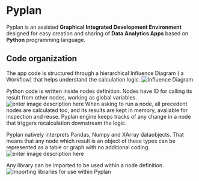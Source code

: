 # Pyplan
Pyplan is an assisted **Graphical Integrated Development Environment** designed for easy creation and sharing of **Data Analytics Apps** based on **Python** programming language.

## Code organization
The app code is structured through a hierarchical Influence Diagram ( a Workflow) that helps understand the calculation logic.
![Influence Diagram](http://img.pyplan.org/index_influence_diagram.png)

Python code is written inside nodes definition. Nodes have ID for calling its result from other nodes, working as global variables.
![enter image description here](http://img.pyplan.org/index_node_code.png)
When asking to run a node, all precedent nodes are calculated too, and its results are kept in memory, available for inspection and reuse. Pyplan engine keeps tracks of any change in a node that triggers recalculation downstream the logic.

Pyplan natively interprets Pandas, Numpy and XArray dataobjects. That means that any node which result is an object of these types can be represented as a table or graph with no additional coding.
![enter image description here](http://img.pyplan.org/index_node_result.png)

Any library can be imported to be used within a node definition.
![Importing libraries for use within Pyplan](http://img.pyplan.org/index_import_lib.png)





<!--stackedit_data:
eyJoaXN0b3J5IjpbLTMxMjI2MzQzOSwtMTk4MjgyNjI1NiwtMj
QxMzY5OTM5LC02MzYzNDY0NzgsOTc2ODg4NzYwLDk3MTI3NTMw
NiwxNjk4NjA1MjE0LDE4MjYzODc1MDUsMTE5MzgyOTY3MSwxMD
I3MzQyNzk2LC0xMjQ2NTI3MjMzLC0xMjU3MTk4Mjk5LDQ3NjY2
MzYwNSwtMTk5NjMzMjA3LC05NDI5NzQzOTEsLTE3MjM2Mzk0OT
YsLTY0MzcwNDAzNyw3MDEzMTYyMzQsMTI5NzcxNDYwOCwtMjEw
NDgyNzc5NV19
-->